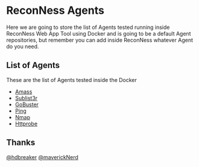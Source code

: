 # ReconNess Agents

Here we are going to store the list of Agents tested running inside ReconNess Web App Tool using Docker and is going to be a default Agent repositories, but remember you can add inside ReconNess whatever Agent do you need.

## List of Agents

These are the list of Agents tested inside the Docker

- [Amass](https://github.com/reconness/reconness-agents/blob/master/Amass)
- [Sublist3r](https://github.com/reconness/reconness-agents/tree/master/Sublist3r)
- [GoBuster](https://github.com/reconness/reconness-agents/tree/master/GoBuster)
- [Ping](https://github.com/reconness/reconness-agents/tree/master/Ping)
- [Nmap](https://github.com/reconness/reconness-agents/tree/master/Nmap)
- [Httprobe](https://github.com/reconness/reconness-agents/tree/master/Httprobe)

## Thanks 
[@hdbreaker](https://github.com/hdbreaker)
[@maverickNerd](https://github.com/maverickNerd)
